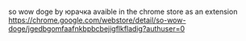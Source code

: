 so wow doge
by юрачка
avaible in the chrome store as an extension 
https://chrome.google.com/webstore/detail/so-wow-doge/jgedbgomfaafnkbpbcbejigflkfladig?authuser=0